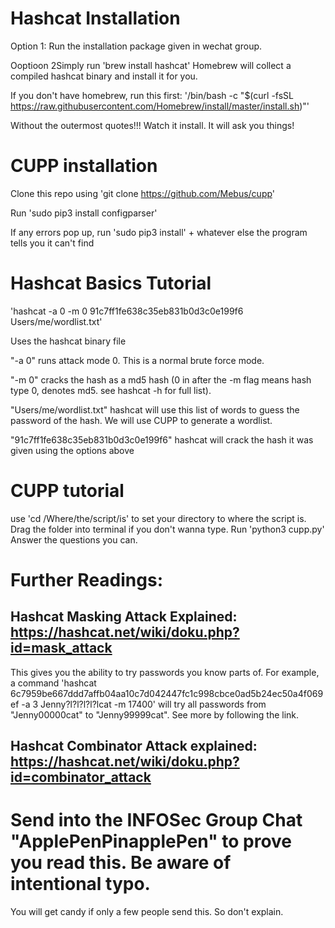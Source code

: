 # Hashcat Installation
Option 1: Run the installation package given in wechat group. 

Ooptioon 2Simply run 'brew install hashcat' Homebrew will collect a compiled hashcat binary and install it for you. 

If you don't have homebrew, run this first: '/bin/bash -c "$(curl -fsSL https://raw.githubusercontent.com/Homebrew/install/master/install.sh)"'

Without the outermost quotes!!! Watch it install. It will ask you things!

# CUPP installation

Clone this repo using 'git clone https://github.com/Mebus/cupp'

Run 'sudo pip3 install configparser'

If any errors pop up,
run 'sudo pip3 install' + whatever else the program tells you it can't find 

# Hashcat Basics Tutorial

'hashcat -a 0 -m 0 91c7ff1fe638c35eb831b0d3c0e199f6 Users/me/wordlist.txt'

Uses the hashcat binary file

"-a 0" runs attack mode 0. This is a normal brute force mode. 

"-m 0" cracks the hash as a md5 hash (0 in after the -m flag means hash type 0, denotes md5. see hashcat -h for full list). 

"Users/me/wordlist.txt" hashcat will use this list of words to guess the password of the hash. We will use CUPP to generate a wordlist. 

"91c7ff1fe638c35eb831b0d3c0e199f6" hashcat will crack the hash it was given using the options above

# CUPP tutorial

use 'cd /Where/the/script/is' to set your directory to where the script is. Drag the folder into terminal if you don't wanna type. 
Run 'python3 cupp.py'
Answer the questions you can. 

# Further Readings:

## Hashcat Masking Attack Explained: https://hashcat.net/wiki/doku.php?id=mask_attack

This gives you the ability to try passwords you know parts of. For example, a command 'hashcat 6c7959be667ddd7affb04aa10c7d042447fc1c998cbce0ad5b24ec50a4f069ef -a 3 Jenny?l?l?l?l?lcat -m 17400' will try all passwords from "Jenny00000cat" to "Jenny99999cat". See more by following the link. 

## Hashcat Combinator Attack explained: https://hashcat.net/wiki/doku.php?id=combinator_attack

# Send into the INFOSec Group Chat "ApplePenPinapplePen" to prove you read this. Be aware of intentional typo.  
You will get candy if only a few people send this. So don't explain. 

